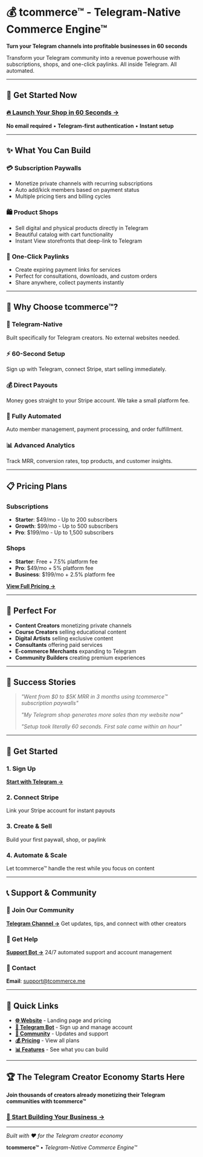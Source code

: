 # 💰 tcommerce™ - Telegram-Native Commerce Engine™

**Turn your Telegram channels into profitable businesses in 60 seconds**

Transform your Telegram community into a revenue powerhouse with subscriptions, shops, and one-click paylinks. All inside Telegram. All automated.

---

## 🚀 **Get Started Now**

### **[🔥 Launch Your Shop in 60 Seconds →](https://tcommerce.me)**

**No email required** • **Telegram-first authentication** • **Instant setup**

---

## ✨ **What You Can Build**

### 💳 **Subscription Paywalls**
- Monetize private channels with recurring subscriptions
- Auto add/kick members based on payment status
- Multiple pricing tiers and billing cycles

### 🛍️ **Product Shops**
- Sell digital and physical products directly in Telegram
- Beautiful catalog with cart functionality
- Instant View storefronts that deep-link to Telegram

### 🔗 **One-Click Paylinks**
- Create expiring payment links for services
- Perfect for consultations, downloads, and custom orders
- Share anywhere, collect payments instantly

---

## 💎 **Why Choose tcommerce™?**

### **🎯 Telegram-Native**
Built specifically for Telegram creators. No external websites needed.

### **⚡ 60-Second Setup**
Sign up with Telegram, connect Stripe, start selling immediately.

### **💰 Direct Payouts**
Money goes straight to your Stripe account. We take a small platform fee.

### **🤖 Fully Automated**
Auto member management, payment processing, and order fulfillment.

### **📊 Advanced Analytics**
Track MRR, conversion rates, top products, and customer insights.

---

## 📋 **Pricing Plans**

### **Subscriptions**
- **Starter**: $49/mo - Up to 200 subscribers
- **Growth**: $99/mo - Up to 500 subscribers  
- **Pro**: $199/mo - Up to 1,500 subscribers

### **Shops**
- **Starter**: Free + 7.5% platform fee
- **Pro**: $49/mo + 5% platform fee
- **Business**: $199/mo + 2.5% platform fee

**[View Full Pricing →](https://tcommerce.me#pricing)**

---

## 🎯 **Perfect For**

- **Content Creators** monetizing private channels
- **Course Creators** selling educational content
- **Digital Artists** selling exclusive content
- **Consultants** offering paid services
- **E-commerce Merchants** expanding to Telegram
- **Community Builders** creating premium experiences

---

## 🌟 **Success Stories**

> *"Went from $0 to $5K MRR in 3 months using tcommerce™ subscription paywalls"*
> 
> *"My Telegram shop generates more sales than my website now"*
> 
> *"Setup took literally 60 seconds. First sale came within an hour"*

---

## 🚀 **Get Started**

### **1. Sign Up**
**[Start with Telegram →](https://t.me/tcommerce_me_bot?start=signup_channel)**

### **2. Connect Stripe**
Link your Stripe account for instant payouts

### **3. Create & Sell**
Build your first paywall, shop, or paylink

### **4. Automate & Scale**
Let tcommerce™ handle the rest while you focus on content

---

## 📞 **Support & Community**

### **📢 Join Our Community**
**[Telegram Channel →](https://t.me/tcommercechannel)**
Get updates, tips, and connect with other creators

### **🤖 Get Help**
**[Support Bot →](https://t.me/tcommerce_me_bot)**
24/7 automated support and account management

### **📧 Contact**
**Email**: support@tcommerce.me

---

## 🔗 **Quick Links**

- **[🌐 Website](https://tcommerce.me)** - Landing page and pricing
- **[🤖 Telegram Bot](https://t.me/tcommerce_me_bot)** - Sign up and manage account
- **[📢 Community](https://t.me/tcommercechannel)** - Updates and support
- **[💰 Pricing](https://tcommerce.me#pricing)** - View all plans
- **[📊 Features](https://tcommerce.me#features)** - See what you can build

---

## 🏆 **The Telegram Creator Economy Starts Here**

**Join thousands of creators already monetizing their Telegram communities with tcommerce™**

### **[🚀 Start Building Your Business →](https://tcommerce.me)**

---

*Built with ❤️ for the Telegram creator economy*

**tcommerce™** • *Telegram-Native Commerce Engine™*
